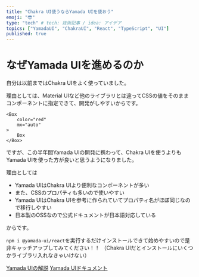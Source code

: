 ```yaml
---
title: "Chakra UI使うならYamada UIを使おう"
emoji: "😎"
type: "tech" # tech: 技術記事 / idea: アイデア
topics: ["YamadaUI", "ChakraUI", "React", "TypeScript", "UI"]
published: true
---
```


# なぜYamada UIを進めるのか

自分は以前まではChakra UIをよく使っていました。

理由としては、Material UIなど他のライブラリとは違ってCSSの値をそのままコンポーネントに指定できて、開発がしやすいからです。

```tsx
<Box
    color="red"
    mx="auto"
>
    Box
</Box>
```

ですが、この半年間Yamada UIの開発に携わって、Chakra UIを使うよりもYamada UIを使った方が良いと思うようになりました。

理由としては

- Yamada UIはChakra UIより便利なコンポーネントが多い
- また、CSSのプロパティも多いので使いやすい
- Yamada UIはChakra UIを参考に作られていてプロパティ名がほぼ同じなので移行しやすい
- 日本製のOSSなので公式ドキュメントが日本語対応している

からです。

`npm i @yamada-ui/react`を実行するだけインストールできて始めやすいので是非キャッチアップしてみてください！！
（Chakra UIだとインストールにいくつかライブラリ入れなきゃいけない）

[Yamada UIの解説](https://zenn.dev/hirotomoyamada/articles/15b6f46d12841b)
[Yamada UIドキュメント](https://yamada-ui.com/)
